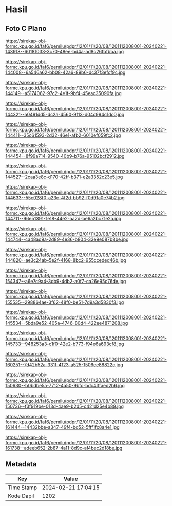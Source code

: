 # Hasil

## Foto C Plano

https://sirekap-obj-formc.kpu.go.id/faf6/pemilu/pdpr/12/01/11/20/08/1201112008001-20240221-143918--60181033-3c70-48ee-bd4a-ad8c26fbfbba.jpg

https://sirekap-obj-formc.kpu.go.id/faf6/pemilu/pdpr/12/01/11/20/08/1201112008001-20240221-144008--6a546a62-bb08-42a6-89b6-dc37f3efcf9c.jpg

https://sirekap-obj-formc.kpu.go.id/faf6/pemilu/pdpr/12/01/11/20/08/1201112008001-20240221-144149--a5174062-97c2-4e1f-9bf4-45eac35090fa.jpg

https://sirekap-obj-formc.kpu.go.id/faf6/pemilu/pdpr/12/01/11/20/08/1201112008001-20240221-144321--a0491dd5-dc2a-4560-9f13-d04c994c1dc0.jpg

https://sirekap-obj-formc.kpu.go.id/faf6/pemilu/pdpr/12/01/11/20/08/1201112008001-20240221-144411--35c61593-2d32-46e1-afb2-6010ef059fc2.jpg

https://sirekap-obj-formc.kpu.go.id/faf6/pemilu/pdpr/12/01/11/20/08/1201112008001-20240221-144454--8f99a714-9540-40b9-b76a-95102bcf2912.jpg

https://sirekap-obj-formc.kpu.go.id/faf6/pemilu/pdpr/12/01/11/20/08/1201112008001-20240221-144527--2caa3e8c-d170-42ff-b371-e2a3352c23e5.jpg

https://sirekap-obj-formc.kpu.go.id/faf6/pemilu/pdpr/12/01/11/20/08/1201112008001-20240221-144633--55c028f0-a23c-4f2d-bb92-f0d91a0e74b2.jpg

https://sirekap-obj-formc.kpu.go.id/faf6/pemilu/pdpr/12/01/11/20/08/1201112008001-20240221-144711--96e51391-1e18-44e2-aa2d-be6a2bc71e2a.jpg

https://sirekap-obj-formc.kpu.go.id/faf6/pemilu/pdpr/12/01/11/20/08/1201112008001-20240221-144744--ca48ad9a-2d89-4e36-b804-33e9e087b8be.jpg

https://sirekap-obj-formc.kpu.go.id/faf6/pemilu/pdpr/12/01/11/20/08/1201112008001-20240221-144820--ae3c24ab-5e2f-4168-8bc2-955cceded46b.jpg

https://sirekap-obj-formc.kpu.go.id/faf6/pemilu/pdpr/12/01/11/20/08/1201112008001-20240221-154347--a6e7c9a4-3db9-4db2-a0f7-ca26e95c76de.jpg

https://sirekap-obj-formc.kpu.go.id/faf6/pemilu/pdpr/12/01/11/20/08/1201112008001-20240221-155535--298864ae-3f62-48f0-be51-7d9a3d5830f3.jpg

https://sirekap-obj-formc.kpu.go.id/faf6/pemilu/pdpr/12/01/11/20/08/1201112008001-20240221-145534--5bda9e52-405a-4746-80d4-422ee4871208.jpg

https://sirekap-obj-formc.kpu.go.id/faf6/pemilu/pdpr/12/01/11/20/08/1201112008001-20240221-145733--948253a3-c1f0-42e2-b773-f94e6a693cf8.jpg

https://sirekap-obj-formc.kpu.go.id/faf6/pemilu/pdpr/12/01/11/20/08/1201112008001-20240221-160251--7d42b52a-331f-4123-a525-1506ee88822c.jpg

https://sirekap-obj-formc.kpu.go.id/faf6/pemilu/pdpr/12/01/11/20/08/1201112008001-20240221-150630--b0bdbe5a-7712-4a50-9bfc-bdc43faed2b6.jpg

https://sirekap-obj-formc.kpu.go.id/faf6/pemilu/pdpr/12/01/11/20/08/1201112008001-20240221-150736--f3f919be-013d-4ae9-b2d5-c421d25e4b89.jpg

https://sirekap-obj-formc.kpu.go.id/faf6/pemilu/pdpr/12/01/11/20/08/1201112008001-20240221-161444--14432bbe-a347-49f4-bd52-5fff1fc8a4e1.jpg

https://sirekap-obj-formc.kpu.go.id/faf6/pemilu/pdpr/12/01/11/20/08/1201112008001-20240221-161738--adeeb652-2b87-4a11-8d9c-af4bec2d18be.jpg


## Metadata

| Key        | Value               |
| ---------- | ------------------- |
| Time Stamp | 2024-02-21 17:04:15 |
| Kode Dapil | 1202                |



